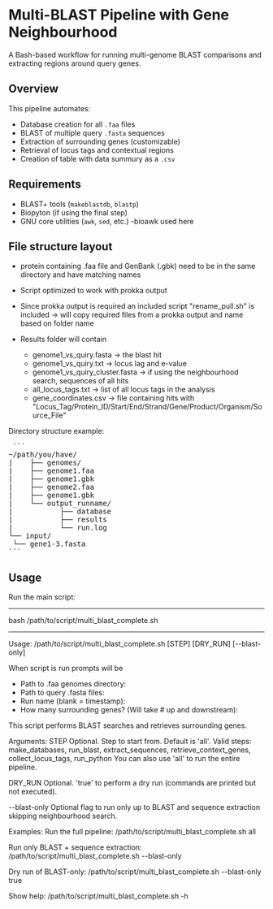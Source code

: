 # Multi-BLAST Pipeline with Gene Neighbourhood

A Bash-based workflow for running multi-genome BLAST comparisons and extracting regions around query genes.

## Overview ##

This pipeline automates:
- Database creation for all `.faa` files
- BLAST of multiple query `.fasta` sequences
- Extraction of surrounding genes (customizable)
- Retrieval of locus tags and contextual regions
- Creation of table with data summury as a `.csv`


## Requirements ##

- BLAST+ tools (`makeblastdb`, `blastp`)
- Biopyton (if using the final step)
- GNU core utilities (`awk`, `sed`, etc.)
	-bioawk used here


## File structure layout ##
- protein containing .faa file and GenBank (.gbk) need to be in the same directory and have matching names
- Script optimized to work with prokka output
- Since prokka output is required an included script "rename_pull.sh" is included -> will copy required files from a prokka output and name based on folder name

- Results folder will contain
	- genome1_vs_quiry.fasta -> the blast hit 
	- genome1_vs_quiry.txt -> locus lag and e-value
	- genome1_vs_quiry_cluster.fasta -> if using the neighbourhood search, sequences of all hits
	- all_locus_tags.txt -> list of all locus tags in the analysis
	- gene_coordinates.csv -> file containing hits with "Locus_Tag/Protein_ID/Start/End/Strand/Gene/Product/Organism/Source_File"

Directory structure example:

<pre> ```
~/path/you/have/ 
|    ├── genomes/ 
|    ├── genome1.faa 
|    ├── genome1.gbk 
|    ├── genome2.faa 
|    ├── genome1.gbk 
|    └── output_runname/ 
|           ├── database 
|           ├── results 
|           └── run.log 
└── input/ 
 └── gene1-3.fasta
``` </pre>
   
## Usage ##

Run the main script:

---
bash /path/to/script/multi_blast_complete.sh

---

Usage: /path/to/script/multi_blast_complete.sh [STEP] [DRY_RUN] [--blast-only]

When script is run prompts will be
- Path to .faa genomes directory:
- Path to query .fasta files:
- Run name (blank = timestamp):
- How many surrounding genes? (Will take # up and downstream):


This script performs BLAST searches and retrieves surrounding genes.

Arguments:
STEP        Optional. Step to start from. Default is 'all'.
              Valid steps: make_databases, run_blast, extract_sequences,
                           retrieve_context_genes, collect_locus_tags, run_python
              You can also use 'all' to run the entire pipeline.
  
DRY_RUN     Optional. 'true' to perform a dry run (commands are printed but not executed).

--blast-only Optional flag to run only up to BLAST and sequence extraction skipping neighbourhood search.

Examples:
  Run the full pipeline:
      /path/to/script/multi_blast_complete.sh all

  Run only BLAST + sequence extraction:
      /path/to/script/multi_blast_complete.sh --blast-only

  Dry run of BLAST-only:
      /path/to/script/multi_blast_complete.sh --blast-only true

  Show help:
      /path/to/script/multi_blast_complete.sh -h



